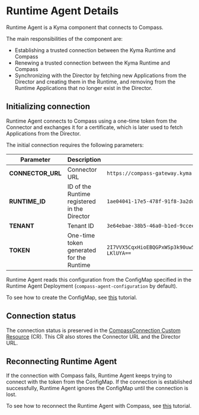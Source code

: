 # Runtime Agent Details

Runtime Agent is a Kyma component that connects to Compass. 

The main responsibilities of the component are:
- Establishing a trusted connection between the Kyma Runtime and Compass
- Renewing a trusted connection between the Kyma Runtime and Compass
- Synchronizing with the Director by fetching new Applications from the Director and creating them in the Runtime, and removing from the Runtime Applications that no longer exist in the Director.

## Initializing connection 

Runtime Agent connects to Compass using a one-time token from the Connector and exchanges it for a certificate, which is later used to fetch Applications from the Director. 

The initial connection requires the following parameters:

| **Parameter** | **Description** | **Example value** |
|---------------|-----------------|-------------------|
| **CONNECTOR_URL** | Connector URL | `https://compass-gateway.kyma.local/connector/graphql` |
| **RUNTIME_ID** | ID of the Runtime registered in the Director | `1ae04041-17e5-478f-91f8-3a2ddc7700de` |
| **TENANT** | Tenant ID  | `3e64ebae-38b5-46a0-b1ed-9ccee153a0ae` |
| **TOKEN** | One-time token generated for the Runtime | `2I7VVX5CqxHioEBQGPxWSp3k90uw51tmx5dbo0IZd5VNFzGoPfppYrMIuoCNwFOKp05wsioJNLJYxdI-LKlUYA==` |

Runtime Agent reads this configuration from the ConfigMap specified in the Runtime Agent Deployment (`compass-agent-configuration` by default).

To see how to create the ConfigMap, see [this](08-10-runtime-agent-configuration.md) tutorial. 

## Connection status

The connection status is preserved in the [CompassConnection Custom Resource](06-01-runtime-agent-compass-connection.md) (CR). This CR also stores the Connector URL and the Director URL.

## Reconnecting Runtime Agent

If the connection with Compass fails, Runtime Agent keeps trying to connect with the token from the ConfigMap. If the connection is established successfully, Runtime Agent ignores the ConfigMap until the connection is lost. 

To see how to reconnect the Runtime Agent with Compass, see [this](08-11-runtime-agent-reconnecting.md) tutorial.

